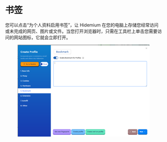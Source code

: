 # 书签

您可以点击“为个人资料启用书签”，让 Hidemium 在您的电脑上存储您经常访问或未完成的网页、图片或文件。当您打开浏览器时，只需在工具栏上单击您需要访问的网站图标，它就会立即打开。

<figure><img src="../.gitbook/assets/image (4) (1) (1) (1) (1) (1) (1) (1) (1) (1) (1).png" alt=""><figcaption></figcaption></figure>
